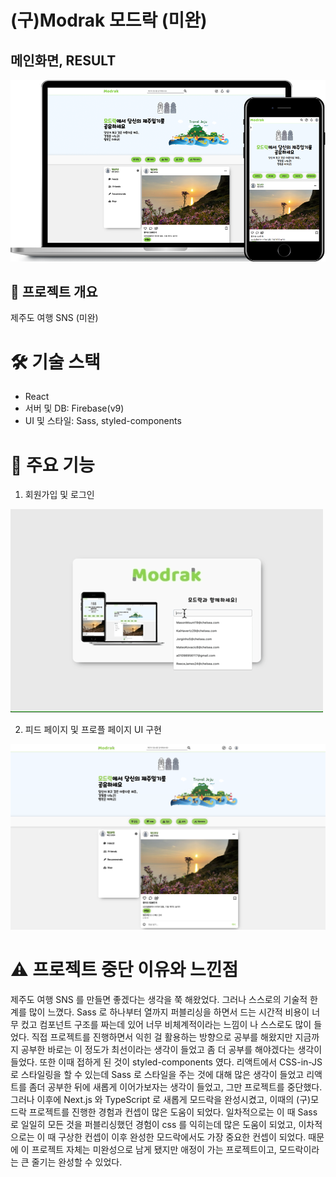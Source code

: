# (구)Modrak 모드락 (미완)

## 메인화면, RESULT

![모드락썸네일](./src/imgs/%EB%AA%A8%EB%93%9C%EB%9D%BD1%EC%8D%B8%EB%84%A4%EC%9D%BC.png)

## 📑 프로젝트 개요

제주도 여행 SNS (미완)

# 🛠 기술 스택

- React
- 서버 및 DB: Firebase(v9)
- UI 및 스타일: Sass, styled-components

# 🔵 주요 기능

1. 회원가입 및 로그인

![모드락-로그인](./src/imgs/%EA%B5%AC%EB%AA%A8%EB%93%9C%EB%9D%BD-%EB%A1%9C%EA%B7%B8%EC%9D%B8.gif)

2. 피드 페이지 및 프로플 페이지 UI 구현

![모드락-메인](./src/imgs/%EB%AA%A8%EB%93%9C%EB%9D%BD-%EB%A9%94%EC%9D%B8.png)

# ⚠️ 프로젝트 중단 이유와 느낀점

제주도 여행 SNS 를 만들면 좋겠다는 생각을 쭉 해왔었다. 그러나 스스로의 기술적 한계를 많이 느꼈다. Sass 로 하나부터 열까지 퍼블리싱을 하면서 드는 시간적 비용이 너무 컸고 컴포넌트 구조를 짜는데 있어 너무 비체계적이라는 느낌이 나 스스로도 많이 들었다. 직접 프로젝트를 진행하면서 익힌 걸 활용하는 방향으로 공부를 해왔지만 지금까지 공부한 바로는 이 정도가 최선이라는 생각이 들었고 좀 더 공부를 해야겠다는 생각이 들었다.
또한 이때 접하게 된 것이 styled-components 였다. 리액트에서 CSS-in-JS 로 스타일링을 할 수 있는데 Sass 로 스타일을 주는 것에 대해 많은 생각이 들었고 리액트를 좀더 공부한 뒤에 새롭게 이어가보자는 생각이 들었고, 그만 프로젝트를 중단했다.
그러나 이후에 Next.js 와 TypeScript 로 새롭게 모드락을 완성시켰고, 이때의 (구)모드락 프로젝트를 진행한 경험과 컨셉이 많은 도움이 되었다. 일차적으로는 이 때 Sass 로 일일히 모든 것을 퍼블리싱했던 경험이 css 를 익히는데 많은 도움이 되었고, 이차적으로는 이 때 구상한 컨셉이 이후 완성한 모드락에서도 가장 중요한 컨셉이 되었다.
때문에 이 프로젝트 자체는 미완성으로 남게 됐지만 애정이 가는 프로젝트이고, 모드락이라는 큰 줄기는 완성할 수 있었다.